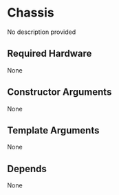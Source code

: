 # Chassis

No description provided

## Required Hardware
None

## Constructor Arguments
None

## Template Arguments
None

## Depends
None
